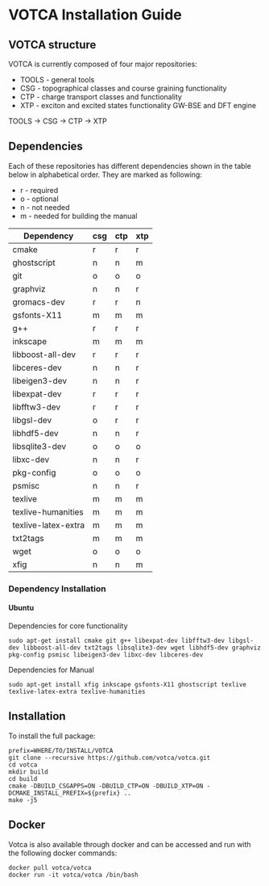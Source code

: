 # VOTCA Installation Guide

## VOTCA structure

VOTCA is currently composed of four major repositories:

* TOOLS - general tools 
* CSG - topographical classes and course graining functionality
* CTP - charge transport classes and functionality
* XTP - exciton and excited states functionality GW-BSE and DFT engine

TOOLS -> CSG -> CTP -> XTP

## Dependencies

Each of these repositories has different dependencies shown in the table below in alphabetical order. They are marked as following:

* r - required 
* o - optional
* n - not needed
* m - needed for building the manual

 Dependency          | csg | ctp | xtp |
 ------------------- | --- | --- | --- |
 cmake               | r   | r   | r   |
 ghostscript         | n   | n   | m   |
 git                 | o   | o   | o   |
 graphviz            | n   | n   | r   |
 gromacs-dev         | r   | r   | n   |
 gsfonts-X11         | m   | m   | m   |
 g++                 | r   | r   | r   |
 inkscape            | m   | m   | m   |
 libboost-all-dev    | r   | r   | r   |
 libceres-dev        | n   | n   | r   | 
 libeigen3-dev       | n   | n   | r   |
 libexpat-dev        | r   | r   | r   |
 libfftw3-dev        | r   | r   | r   |
 libgsl-dev          | o   | r   | r   |
 libhdf5-dev         | n   | n   | r   |
 libsqlite3-dev      | o   | o   | o   |
 libxc-dev           | n   | n   | r   |
 pkg-config          | o   | o   | o   |
 psmisc              | n   | n   | r   |
 texlive             | m   | m   | m   |
 texlive-humanities  | m   | m   | m   |
 texlive-latex-extra | m   | m   | m   |
 txt2tags            | m   | m   | m   |
 wget                | o   | o   | o   |
 xfig                | n   | n   | m   |
 
### Dependency Installation
#### Ubuntu
Dependencies for core functionality

    sudo apt-get install cmake git g++ libexpat-dev libfftw3-dev libgsl-dev libboost-all-dev txt2tags libsqlite3-dev wget libhdf5-dev graphviz pkg-config psmisc libeigen3-dev libxc-dev libceres-dev 

Dependencies for Manual

    sudo apt-get install xfig inkscape gsfonts-X11 ghostscript texlive texlive-latex-extra texlive-humanities

## Installation 

To install the full package:

    prefix=WHERE/TO/INSTALL/VOTCA
    git clone --recursive https://github.com/votca/votca.git
    cd votca
    mkdir build
    cd build
    cmake -DBUILD_CSGAPPS=ON -DBUILD_CTP=ON -DBUILD_XTP=ON -DCMAKE_INSTALL_PREFIX=${prefix} ..
    make -j5
    
## Docker 

Votca is also available through docker and can be accessed and run with the following docker commands:

    docker pull votca/votca
    docker run -it votca/votca /bin/bash
    
    
